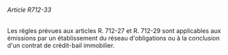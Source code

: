 ###### Article R712-33

Les règles prévues aux articles R. 712-27 et R. 712-29 sont applicables aux émissions par un établissement du réseau d'obligations ou à la conclusion d'un contrat de crédit-bail immobilier.


